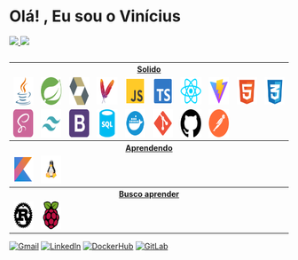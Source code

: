 # Olá! , Eu sou o Vinícius

<table>
  <a href="https://github.com/Viniciusggabriel">
  <img height="180em" src="https://github-readme-stats.vercel.app/api?username=Viniciusggabriel&theme=transparent&bg_color=000&border_color=30A3DC&show_icons=true&icon_color=30A3DC&title_color=E94D5F&text_color=FFF"/>
  <img height="180em" src="https://github-readme-stats-git-masterrstaa-rickstaa.vercel.app/api/top-langs/?username=Viniciusggabriel&layout=compact&bg_color=000&border_color=30A3DC&title_color=E94D5F&text_color=FFF"/>
</table>

 <table>
  <tr>
     <th colspan="12" style="text-align: center;">Solido</th>
  </tr>
  <tr>
    <!-- Java -->
    <td style="text-align: center;"><img src="./icon/language/java.svg" style="width: 50px; height: 50px;"/></td>
    <td style="text-align: center;"><img src="./icon/language/framework/spring-boot.svg" style="width: 50px; height: 50px;"/></td>
    <td style="text-align: center;"><img src="./icon/util/hibernate.svg" style="width: 50px; height: 50px;"/></td>
    <td style="text-align: center;"><img src="./icon/util/maven.svg" style="width: 50px; height: 50px;"/></td>
    <!-- JavaScript -->
    <td style="text-align: center;"><img src="./icon/language/java-script.svg" style="width: 50px; height: 50px;"/></td>
    <td style="text-align: center;"><img src="./icon/language/typescript.svg" style="width: 50px; height: 50px;"/></td>
    <td style="text-align: center;"><img src="./icon/language/libs/react.svg" style="width: 50px; height: 50px;"/></td>
    <td style="text-align: center;"><img src="./icon/util/vite.svg" style="width: 50px; height: 50px;"/></td>
    <!-- HTML -->
    <td style="text-align: center;"><img src="./icon/language/html5.svg" style="width: 50px; height: 50px;"/></td>
    <!-- CSS -->
    <td style="text-align: center;"><img src="./icon/language/ccs3.svg" style="width: 50px; height: 50px;"/></td>
  </tr>
  <tr>
    <td style="text-align: center;"><img src="./icon/language/sass.svg" style="width: 50px; height: 50px;"/></td>
    <td style="text-align: center;"><img src="./icon/language/framework/tailwind.svg" style="width: 50px; height: 50px;"/></td>
    <td style="text-align: center;"><img src="./icon/language/framework/bootstrap.svg" style="width: 50px; height: 50px;"/></td>
    <!-- Other -->
    <td style="text-align: center;"><img src="./icon/language/sql.svg" style="width: 50px; height: 50px;"/></td>
    <td style="text-align: center;"><img src="./icon/infra/docker.svg" style="width: 50px; height: 50px;"/></td>
    <td style="text-align: center;"><img src="./icon/util/git.svg" style="width: 50px; height: 50px;"/></td>
    <td style="text-align: center;"><img src="./icon/util/github.svg" style="width: 50px; height: 50px;"/></td>
    <td style="text-align: center;"><img src="./icon/util/postman.svg" style="width: 50px; height: 50px;"/></td>
  </tr>

  <tr>
     <th colspan="12" style="text-align: center;">Aprendendo</th>
  </tr>
  <tr>
    <!-- Kotlin -->
    <td style="text-align: center;"><img src="./icon/language/kotlin.svg" style="width: 50px; height: 50px;"/></td>
    <!-- Linux -->
    <td style="text-align: center;"><img src="./icon/operational-system/linux.svg" style="width: 50px; height: 50px;"/></td>
  </tr>
  
  <tr>
     <th colspan="12" style="text-align: center;">Busco aprender</th>
  </tr>
  <tr> 
    <!-- Rust -->
    <td style="text-align: center;"><img src="./icon/language/rust.svg" style="width: 50px; height: 50px;"/></td>
    <!-- Raspberry -->
    <td style="text-align: center;"><img src="./icon/infra/raspberry.svg" style="width: 50px; height: 50px;"/></td>
  </tr>
</table>

[![Gmail](https://img.shields.io/badge/-Gmail-%23333?style=for-the-badge&logo=gmail&logoColor=white)](mailto:viniciusggabrielpl@gmail.com)
[![LinkedIn](https://img.shields.io/badge/-LinkedIn-%230077B5?style=for-the-badge&logo=linkedin&logoColor=white)](https://www.linkedin.com/in/vin%C3%ADcius-gabriel-pereira-leit%C3%A3o/)
[![DockerHub](https://img.shields.io/badge/-DockerHUB-%232496ED?style=for-the-badge&logo=docker&logoColor=white)](https://hub.docker.com/u/viniciusgggabriel)
[![GitLab](https://img.shields.io/badge/-GitLab-%23FCA121?style=for-the-badge&logo=gitlab&logoColor=white)](https://gitlab.com/ViniciusGGabriel)
